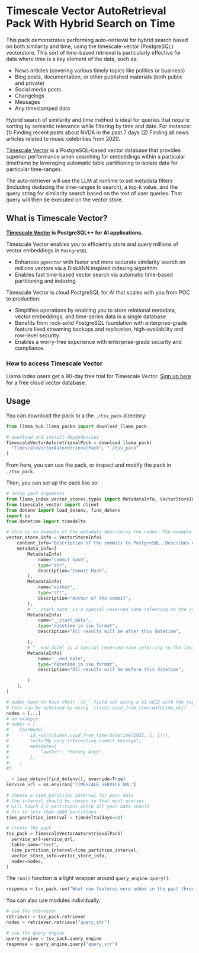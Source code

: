 # Timescale Vector AutoRetrieval Pack With Hybrid Search on Time

This pack demonstrates performing auto-retrieval for hybrid search based on both similarity and time, using the timescale-vector (PostgreSQL) vectorstore.
This sort of time-based retrieval is particularly effective for data where time is a key element of the data, such as:
- News articles (covering various timely topics like politics or business)
- Blog posts, documentation, or other published materials (both public and private)
- Social media posts
- Changelogs
- Messages
- Any timestamped data

Hybrid search of similarity and time method is ideal for queries that require sorting by semantic relevance while filtering by time and date.
For instance: (1) Finding recent posts about NVDA in the past 7 days (2) Finding all news articles related to music celebrities from 2020.

[Timescale Vector](https://www.timescale.com/ai?utm_campaign=vectorlaunch&utm_source=llamaindex&utm_medium=referral) is a PostgreSQL-based vector database that provides superior performance when searching for embeddings within a particular timeframe by leveraging automatic table partitioning to isolate data for particular time-ranges.

The auto-retriever will use the LLM at runtime to set metadata filters (including deducing the time-ranges to search), a top-k value, and the query string for similarity search based on the text of user queries. That query will then be executed on the vector store.

## What is Timescale Vector?
**[Timescale Vector](https://www.timescale.com/ai?utm_campaign=vectorlaunch&utm_source=llamaindex&utm_medium=referral) is PostgreSQL++ for AI applications.**

Timescale Vector enables you to efficiently store and query millions of vector embeddings in `PostgreSQL`.
- Enhances `pgvector` with faster and more accurate similarity search on millions vectors via a DiskANN inspired indexing algorithm.
- Enables fast time-based vector search via automatic time-based partitioning and indexing.

Timescale Vector is cloud PostgreSQL for AI that scales with you from POC to production:
- Simplifies operations by enabling you to store relational metadata, vector embeddings, and time-series data in a single database.
- Benefits from rock-solid PostgreSQL foundation with enterprise-grade feature liked streaming backups and replication, high-availability and row-level security.
- Enables a worry-free experience with enterprise-grade security and compliance.

### How to access Timescale Vector
Llama index users get a 90-day free trial for Timescale Vector. [Sign up here](https://console.cloud.timescale.com/signup?utm_campaign=vectorlaunch&utm_source=llamaindex&utm_medium=referral) for a free cloud vector database.

## Usage

You can download the pack to a the `./tsv_pack` directory:

```python
from llama_hub.llama_packs import download_llama_pack

# download and install dependencies
TimescaleVectorAutoretrievalPack = download_llama_pack(
  "TimescaleVectorAutoretrievalPack", "./tsv_pack"
)
```

From here, you can use the pack, or inspect and modify the pack in `./tsv_pack`.

Then, you can set up the pack like so:

```python
# setup pack arguments
from llama_index.vector_stores.types import MetadataInfo, VectorStoreInfo
from timescale_vector import client
from dotenv import load_dotenv, find_dotenv
import os
from datetime import timedelta

# this is an example of the metadata describing the nodes. The example is for git commit history.
vector_store_info = VectorStoreInfo(
    content_info="Description of the commits to PostgreSQL. Describes changes made to Postgres",
    metadata_info=[
        MetadataInfo(
            name="commit_hash",
            type="str",
            description="Commit Hash",
        ),
        MetadataInfo(
            name="author",
            type="str",
            description="Author of the commit",
        ),
        # "__start_date" is a special reserved name referring to the starting point for the time of the uuid field.
        MetadataInfo(
            name="__start_date",
            type="datetime in iso format",
            description="All results will be after this datetime",

        ),
        # "__end_date" is a special reserved name referring to the last point for the time of the uuid field.
        MetadataInfo(
            name="__end_date",
            type="datetime in iso format",
            description="All results will be before this datetime",

        )
    ],
)

# nodes have to have their `id_` field set using a V1 UUID with the right time component
# this can be acheived by using `client.uuid_from_time(datetime_obj)`
nodes = [...]
# an example:
# nodes = [
#    TextNode(
#        id_=str(client.uuid_from_time(datetime(2021, 1, 1))),
#        text="My very interesting commit message",
#        metadata={
#            "author": "Matvey Arye",
#        },
#    )
#]

_ = load_dotenv(find_dotenv(), override=True)
service_url = os.environ['TIMESCALE_SERVICE_URL']

# choose a time_partition_interval for your data
# the interval should be chosen so that most queries
# will touch 1-2 partitions while all your data should
# fit in less than 1000 partitions.
time_partition_interval = timedelta(days=30)

# create the pack
tsv_pack = TimescaleVectorAutoretrievalPack(
  service_url=service_url,
  table_name="test",
  time_partition_interval=time_partition_interval,
  vector_store_info=vector_store_info,
  nodes=nodes,
)
```

The `run()` function is a light wrapper around `query_engine.query()`.

```python
response = tsv_pack.run("What new features were added in the past three months?")
```

You can also use modules individually.

```python
# use the retreiver
retriever = tsv_pack.retriever
nodes = retriever.retrieve("query_str")

# use the query engine
query_engine = tsv_pack.query_engine
response = query_engine.query("query_str")
```